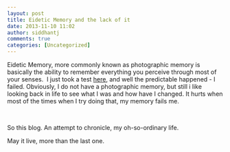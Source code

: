 ```yaml
---
layout: post
title: Eidetic Memory and the lack of it
date: 2013-11-10 11:02
author: siddhantj
comments: true
categories: [Uncategorized]
---
```

<p>Eidetic Memory, more commonly known as photographic memory is basically the ability to remember everything you perceive through most of your senses.  I just took a test <a href="http://www.open.edu/openlearn/body-mind/psychology/take-the-photographic-memory-test">here</a>, and well the predictable happened - I failed. Obviously, I do not have a photographic memory, but still i like looking back in life to see what I was and how have I changed. It hurts when most of the times when I try doing that, my memory fails me. </p><p> </p><p>So this blog. An attempt to chronicle, my oh-so-ordinary life.  </p><p>May it live, more than the last one.   </p>
